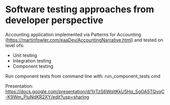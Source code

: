 # Software testing approaches from developer perspective

Accounting application implemented via Patterns for Accounting (https://martinfowler.com/eaaDev/AccountingNarrative.html)
and tested on level ofs:
* Unit testing
* Integration testing
* Component testing

Run component tests from command line with: run_component_tests.cmd

Presentation: https://docs.google.com/presentation/d/1jrTzS6WqltKkU5Hq_SgOA5TQyqC-K9Wm_PiuNdKR2XY/edit?usp=sharing
